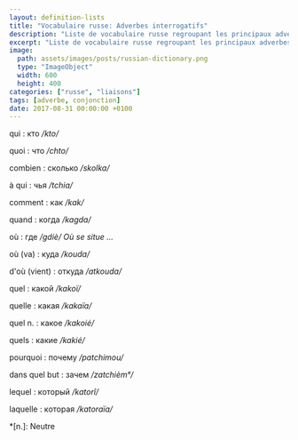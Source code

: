```yaml
---
layout: definition-lists
title: "Vocabulaire russe: Adverbes interrogatifs"
description: "Liste de vocabulaire russe regroupant les principaux adverbes interrogatifs."
excerpt: "Liste de vocabulaire russe regroupant les principaux adverbes interrogatifs."
image:
  path: assets/images/posts/russian-dictionary.png
  type: "ImageObject"
  width: 600
  height: 400
categories: ["russe", "liaisons"]
tags: [adverbe, conjonction]
date: 2017-08-31 00:00:00 +0100
---
```


qui
: кто
*/kto/*

quoi
: что
*/chto/*

combien
: сколько
*/skolka/*

à qui
: чья
*/tchia/*

comment
: как
*/kak/*

quand
: когда
*/kagda/*

où
: где
*/gdiè/ Où se situe …*

où (va)
: куда
*/kouda/*

d'où (vient)
: откуда
*/atkouda/*

quel
: какой
*/kakoï/*

quelle
: какая
*/kakaïa/*

quel n.
: какое
*/kakoié/*

quels
: какие
*/kakié/*

pourquoi
: почему
*/patchimou/*

dans quel but
: зачем
*/zatchièmᵉ/*

lequel
: который
*/katorî/*

laquelle
: которая
*/katoraïa/*


*[n.]: Neutre

